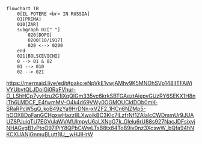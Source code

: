```mermaid
flowchart TB
    0[IL POTERE <br> IN RUSSIA]
    01[PRIMA]
    010[ZAR]
    subgraph 02[" "]
        020[DOPO]
        0200[10/1917]
        020 <--> 0200
    end
    021[BOLSCEVICHI]
    0 --> 01 & 02
    01 --> 010
    02 --> 021
```

https://mermaid.live/edit#pako:eNpVkE1vwjAMhv9K5MNOhSVp148IITFAWiVYUbvtQLJDoIGi0RaFVhur-O_LShHCp7yvHzu2G1iXqQIGm335vc6krkSBTGAeztAiepvGUzRY6SEKX1H8niTh6LMDCF_E4fwmMV-O4k4d69VWy0OGMOUCkIDOb0mK-SRaRPcW5gQ_koB49zYa9HrDNn-xVZF2_1HCn6NZMp5-hOOX8DoFanGCHgxwHazz8LXwoikBC3Klc7lLzfrNf1ZAlalcCWDmmUr9JUAUZ8PJuiqTU7EGVulaWVAfUlmpyU6aLXNgG7k_Glelu6rU88s927NacJDFsixvjNHAGvgB1vPtoO97lPjY8QPbCWwLTsB8tx84ToB9iv0nz3XcswW_bQfa94hNKCXUANjGnmuBLutt1jU__wHJlHrW